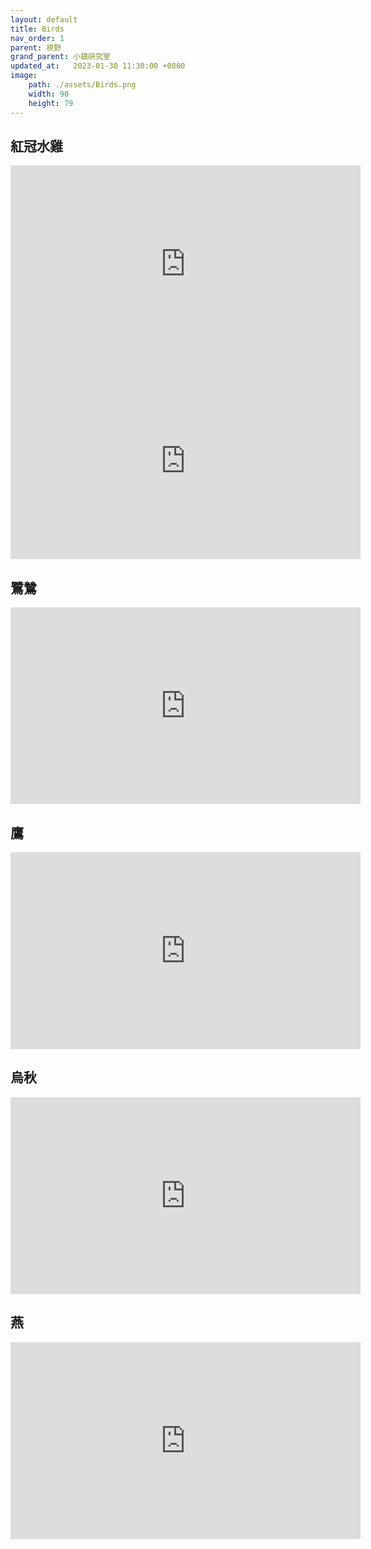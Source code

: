 ```yaml
---
layout: default
title: Birds
nav_order: 1
parent: 視野
grand_parent: 小鎮研究室
updated_at:   2023-01-30 11:30:00 +0800
image:
    path: ./assets/Birds.png
    width: 90
    height: 79
---
```

## 紅冠水雞

<iframe width="560" height="315" src="https://www.youtube.com/embed/EvfsmyQJ858" title="YouTube video player" frameborder="0" allow="accelerometer; autoplay; clipboard-write; encrypted-media; gyroscope; picture-in-picture; web-share" allowfullscreen></iframe>

<iframe width="560" height="315" src="https://www.youtube.com/embed/srH19Y3Lfs4" title="YouTube video player" frameborder="0" allow="accelerometer; autoplay; clipboard-write; encrypted-media; gyroscope; picture-in-picture; web-share" allowfullscreen></iframe>

## 鷺鷥

<iframe width="560" height="315" src="https://www.youtube.com/embed/gbECEE6ofeY" title="YouTube video player" frameborder="0" allow="accelerometer; autoplay; clipboard-write; encrypted-media; gyroscope; picture-in-picture; web-share" allowfullscreen></iframe>

## 鷹

<iframe width="560" height="315" src="https://youtube.com/embed/hlUIl6tOXno" title="YouTube video player" frameborder="0" allow="accelerometer; autoplay; clipboard-write; encrypted-media; gyroscope; picture-in-picture; web-share" allowfullscreen></iframe>

## 烏秋

<iframe width="560" height="315" src="https://youtube.com/embed/6vXvP9tj66g" title="YouTube video player" frameborder="0" allow="accelerometer; autoplay; clipboard-write; encrypted-media; gyroscope; picture-in-picture; web-share" allowfullscreen></iframe>

## 燕

<iframe width="560" height="315" src="https://youtube.com/embed/LvHzCb22MIg" title="YouTube video player" frameborder="0" allow="accelerometer; autoplay; clipboard-write; encrypted-media; gyroscope; picture-in-picture; web-share" allowfullscreen></iframe>
